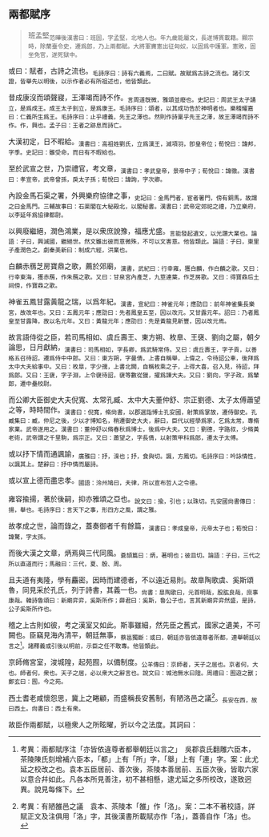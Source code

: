 ## 兩都賦序

> 班孟堅<sub>范曄後漢書曰：班固，字孟堅，北地人也。年九歲能屬文，長遂博貫載籍。顯宗時，除蘭臺令史，遷爲郎，乃上兩都賦。大將軍竇憲出征匈奴，以固爲中護軍。憲敗，固坐免官，遂死獄中。</sub>

或曰：賦者，古詩之流也。<sub>毛詩序曰：詩有六義焉，二曰賦。故賦爲古詩之流也。諸引文證，皆舉先以明後，以示作者必有所祖述也，他皆類此。</sub>

昔成康沒而頌聲寢，王澤竭而詩不作。<sub>言周道旣微，雅頌並廢也。史記曰：周武王太子誦立，是爲成王。成王太子釗立，是爲康王。毛詩序曰：頌者，以其成功告於神明者也。樂稽耀嘉曰：仁義所生爲王。毛詩序曰：止乎禮義，先王之澤也。然則作詩稟乎先王之澤，故王澤竭而詩不作。作，興也。孟子曰：王者之跡息而詩亡。</sub>

大漢初定，日不暇給。<sub>漢書曰：高祖姓劉氏，立爲漢王，滅項羽，卽皇帝位；荀悅曰：諱邦，字季。史記曰：雖受命，而日有不暇給也。</sub>

至於武宣之世，乃崇禮官，考文章，<sub>漢書曰：孝武皇帝，景帝中子；荀悅曰：諱徹。漢書曰：孝宣帝，武帝曾孫，戾太子孫；荀悅曰：諱詢，字次卿。</sub>

內設金馬石渠之署，外興樂府協律之事，<sub>史記曰：金馬門者，宦者署門，傍有銅馬，故謂之曰金馬門。三輔故事曰：石渠閣在大秘殿北，以閣秘書。漢書曰：武帝定郊祀之禮，乃立樂府，以李延年爲協律都尉。</sub>

以興廢繼絕，潤色鴻業，是以衆庶說豫，福應尤盛。<sub>言能發起遺文，以光讚大業也。論語：子曰，興滅國，繼絕世。然文雖出彼而意微殊，不可以文害意。他皆類此。論語：子曰，東里子產潤色之。劇秦美新曰：制成六經，洪業也。</sub>

白麟赤鴈芝房寶鼎之歌，薦於郊廟，<sub>漢書，武紀曰：行幸雍，獲白麟，作白麟之歌。又曰：行幸東海，獲赤鴈，作朱鴈之歌。又曰：甘泉宮內產芝，九莖連葉，作芝房歌。又曰：得寶鼎后土祠傍，作寶鼎之歌。</sub>

神雀五鳳甘露黃龍之瑞，以爲年紀。<sub>漢書，宣紀曰：神雀元年；應劭曰：前年神雀集長樂宮，故改年也。又曰：五鳳元年；應劭曰：先者鳳皇五至，因以改元。又甘露元年。詔曰：乃者鳳皇至甘露降，故以名元年。又曰：黃龍元年；應劭曰：先是黃龍見新豐，因以改元焉。</sub>

故言語侍從之臣，若司馬相如、虞丘壽王、東方朔、枚臯、王襃、劉向之屬，朝夕論思，日月獻納，<sub>漢書曰：司馬相如，字長卿，爲武騎常侍。又曰：虞丘壽王，字子貢，以善格五召待詔，遷爲侍中中郎。又曰：東方朔，字曼倩，上書自稱舉，上偉之，令待詔公車，後拜爲太中大夫給事中。又曰：枚臯，字少孺，上書北闕，自稱枚乘之子，上得大喜，召入見，待詔，拜爲郎。又曰：王襃，字子淵，上令襃待詔，襃等數從獵，擢爲諫大夫。又曰：劉向，字子政，爲輦郎，遷中壘校尉。</sub>

而公卿大臣御史大夫倪寬、太常孔臧、太中大夫董仲舒、宗正劉德、太子太傅蕭望之等，時時間作。<sub>漢書曰：倪寬，脩尙書，以郡選詣博士孔安國，射策爲掌故，遷侍御史。孔臧集曰：臧，仲尼之後，少以才博知名，稍遷御史大夫，辭曰，臣代以經學爲家，乞爲太常，專脩家業。武帝遂用之。漢書曰：董仲舒以脩春秋爲博士，後爲中大夫。又曰：劉德，字路叔，少脩黃老術，武帝謂之千里駒，爲宗正。又曰：蕭望之，字長倩，以射策甲科爲郎，遷太子太傅。</sub>

或以抒下情而通諷諭，<sub>廣雅曰：抒，㳿也；抒，食與切。諷，方鳳切。毛詩序曰：吟詠情性，以諷其上。楚辭曰：抒中情而屬詩。</sub>

或以宣上德而盡忠孝。<sub>國語：泠州鳩曰，夫律，所以宣布哲人之令德。</sub>

雍容揄揚，著於後嗣，抑亦雅頌之亞也。<sub>說文曰：揄，引也；以珠切。孔安國尙書傳曰：揚，舉也。毛詩序曰：言天下之事，形四方之風，謂之雅。</sub>

故孝成之世，論而錄之，蓋奏御者千有餘篇，<sub>漢書曰：孝成皇帝，元帝太子也；荀悅曰：諱驁，字太孫。</sub>

而後大漢之文章，炳焉與三代同風。<sub>蒼頡篇曰：炳，著明也；彼皿切。論語：子曰，三代之所以直道而行；馬融曰：三代，夏、殷、周。</sub>

且夫道有夷隆，學有麤密。因時而建德者，不以遠近易則。故臯陶歌虞、奚斯頌魯，同見采於孔氏，列于詩書，其義一也。<sub>尙書：臯陶歌曰，元首明哉，股肱良哉，庶事康哉。韓詩魯頌曰：新廟弈弈，奚斯所作；薛君曰：奚斯，魯公子也，言其新廟弈弈然盛，是詩，公子奚斯所作也。</sub>

稽之上古則如彼，考之漢室又如此。斯事雖細，然先臣之舊式，國家之遺美，不可闕也。臣竊見海內清平，朝廷無事，<sub>蔡邕獨斷：或曰，朝廷亦皆依違尊者所都，連舉朝廷以言之[^1.1.2]。諸釋義或引後以明前，示臣之任不敢專。他皆類此。</sub>

京師脩宮室，浚城隍，起苑囿，以備制度。<sub>公羊傳曰：京師者，天子之居也。京者何，大也。師者何，衆也。天子之居，必以衆大之辭言也。說文曰：城池無水曰隍。周禮曰：囿遊之獸；鄭玄曰：囿，今之苑。</sub>

西土耆老咸懷怨思，冀上之睠顧，而盛稱長安舊制，有陋洛邑之議[^1.1.3]。<sub>長安在西，故曰西土。尙書曰：西土有衆。</sub>

故臣作兩都賦，以極衆人之所眩曜，折以今之法度。其詞曰：

[^1.1.2]: 考異：兩都賦序注「亦皆依違尊者都舉朝廷以言之」　吳郡袁氏翻雕六臣本，茶陵陳氏刻增補六臣本，「都」上有「所」字，「舉」上有「連」字。案：此尤延之校改之也。袁本五臣居前、善次後，茶陵本善居前、五臣次後，皆取六家以意合幷如此。凡各本所見善注，初不甚相懸，逮尤延之多所校改，遂致迥異。說見每條下。
[^1.1.3]: 考異：有陋雒邑之議　袁本、茶陵本「雒」作「洛」。案：二本不著校語，詳賦正文及注俱用「洛」字，其後漢書所載賦亦作「洛」，蓋善自作「洛」也。
